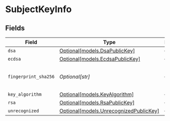 # SubjectKeyInfo


## Fields

| Field                                                                        | Type                                                                         | Required                                                                     | Description                                                                  |
| ---------------------------------------------------------------------------- | ---------------------------------------------------------------------------- | ---------------------------------------------------------------------------- | ---------------------------------------------------------------------------- |
| `dsa`                                                                        | [Optional[models.DsaPublicKey]](../models/dsapublickey.md)                   | :heavy_minus_sign:                                                           | N/A                                                                          |
| `ecdsa`                                                                      | [Optional[models.EcdsaPublicKey]](../models/ecdsapublickey.md)               | :heavy_minus_sign:                                                           | N/A                                                                          |
| `fingerprint_sha256`                                                         | *Optional[str]*                                                              | :heavy_minus_sign:                                                           | The SHA-256 digest of the certificate's DER-encoded SubjectPublicKeyInfo.    |
| `key_algorithm`                                                              | [Optional[models.KeyAlgorithm]](../models/keyalgorithm.md)                   | :heavy_minus_sign:                                                           | N/A                                                                          |
| `rsa`                                                                        | [Optional[models.RsaPublicKey]](../models/rsapublickey.md)                   | :heavy_minus_sign:                                                           | N/A                                                                          |
| `unrecognized`                                                               | [Optional[models.UnrecognizedPublicKey]](../models/unrecognizedpublickey.md) | :heavy_minus_sign:                                                           | N/A                                                                          |